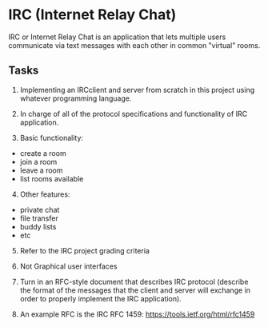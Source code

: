 
# IRC (Internet Relay Chat)

IRC or Internet Relay Chat is an application that lets multiple users communicate via text messages with each other in common "virtual" rooms.

## Tasks
1. Implementing an IRCclient and server from scratch in this project using whatever programming language.

2. In charge of all of the protocol specifications and functionality of IRC application. 

3. Basic functionality:
- create a room
- join a room
- leave a room
- list rooms available

4. Other features:
- private chat
- file transfer
- buddy lists
- etc

5. Refer to the IRC project grading criteria

6. Not Graphical user interfaces

7. Turn in an RFC-style document that describes IRC protocol (describe the format of the messages that the client and server will exchange in order to properly implement the IRC application). 

8. An example RFC is the IRC RFC 1459: https://tools.ietf.org/html/rfc1459

